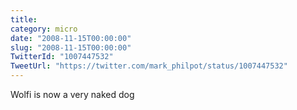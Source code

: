 ```yaml
---
title: 
category: micro
date: "2008-11-15T00:00:00"
slug: "2008-11-15T00:00:00"
TwitterId: "1007447532"
TweetUrl: "https://twitter.com/mark_philpot/status/1007447532"
---
```


Wolfi is now a very naked dog
